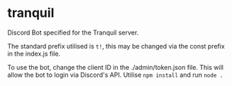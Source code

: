 # tranquil
Discord Bot specified for the Tranquil server.

The standard prefix utilised is `t!`, this may be changed via the const prefix in the index.js file.

To use the bot, change the client ID in the ./admin/token.json file. This will allow the bot to login via Discord's API. Utilise `npm install` and run `node .` 
